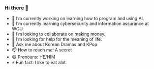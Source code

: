 ### Hi there 👋

- 🔭 I’m currently working on learning how to program and using AI.
- 🌱 I’m currently learning cybersecurity and information assurance at WGU.
- 👯 I’m looking to collaborate on making money.
- 🤔 I’m looking for help for the meaning of life. 
- 💬 Ask me about Korean Dramas and KPop
- 📫 How to reach me: A secret
- 😄 Pronouns: HE/HIM
- ⚡ Fun fact: I like to eat alot. 
  
